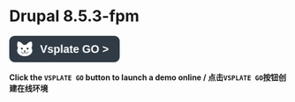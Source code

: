 # Drupal 8.5.3-fpm

<a href="https://www.vsplate.com/?docker-compose=https://github.com/vsplate/dcenvs/drupal/8.5.3-fpm"><img alt="VSPLATE GO" src="https://raw.githubusercontent.com/vsplate/images/master/vsgo_btn.png" width="200px"></a>

**Click the `VSPLATE GO` button to launch a demo online / 点击`VSPLATE GO`按钮创建在线环境**